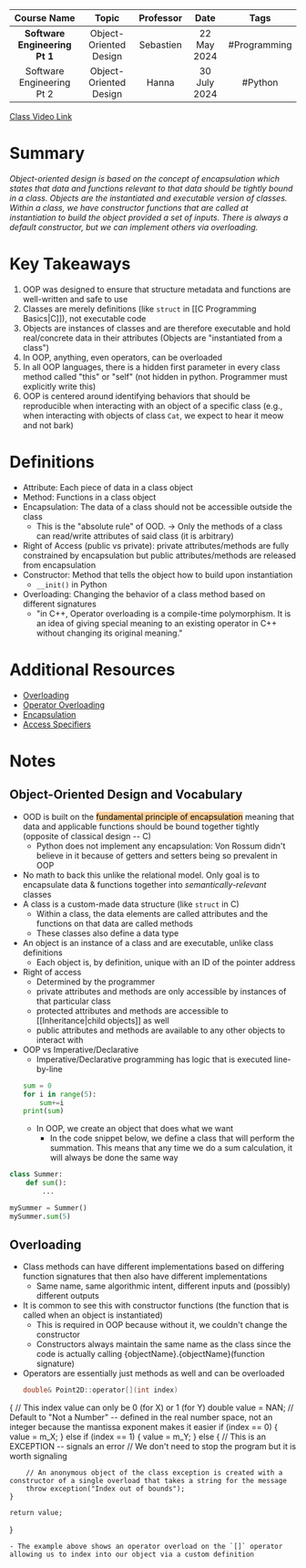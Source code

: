 |          Course Name          |         Topic          | Professor |     Date     |     Tags     |
| :---------------------------: | :--------------------: | :-------: | :----------: | :----------: |
| **Software Engineering Pt 1** | Object-Oriented Design | Sebastien | 22 May 2024  | #Programming |
|   Software Engineering Pt 2   | Object-Oriented Design |   Hanna   | 30 July 2024 |   #Python    |

[Class Video Link](https://dstisas-my.sharepoint.com/personal/ted_codd_nuc_dsti_institute/_layouts/15/stream.aspx?id=%2Fpersonal%2Fted%5Fcodd%5Fnuc%5Fdsti%5Finstitute%2FDocuments%2FRecordings%2FS24%2D%20DS%20%26%20Common%20LINK%20DS%5FDA%5FDE%2D20240522%5F095311%2DMeeting%20Recording%201%2Emp4&nav=eyJyZWZlcnJhbEluZm8iOnsicmVmZXJyYWxBcHAiOiJTdHJlYW1XZWJBcHAiLCJyZWZlcnJhbFZpZXciOiJTaGFyZURpYWxvZy1MaW5rIiwicmVmZXJyYWxBcHBQbGF0Zm9ybSI6IldlYiIsInJlZmVycmFsTW9kZSI6InZpZXcifX0&ga=1&referrer=StreamWebApp%2EWeb&referrerScenario=AddressBarCopied%2Eview%2E0a8251c0%2Db625%2D4cf9%2Dba1c%2D920870a3f403)

# Summary
*Object-oriented design is based on the concept of encapsulation which states that data and functions relevant to that data should be tightly bound in a class. Objects are the instantiated and executable version of classes. Within a class, we have constructor functions that are called at instantiation to build the object provided a set of inputs. There is always a default constructor, but we can implement others via overloading.*

# Key Takeaways
1. OOP was designed to ensure that structure metadata and functions are well-written and safe to use
2. Classes are merely definitions (like `struct` in [[C Programming Basics|C]]), not executable code
3. Objects are instances of classes and are therefore executable and hold real/concrete data in their attributes (Objects are "instantiated from a class")
4. In OOP, anything, even operators, can be overloaded
5. In all OOP languages, there is a hidden first parameter in every class method called "this" or "self" (not hidden in python. Programmer must explicitly write this)
6. OOP is centered around identifying behaviors that should be reproducible when interacting with an object of a specific class (e.g., when interacting with objects of class `Cat`, we expect to hear it meow and not bark)

# Definitions
- Attribute: Each piece of data in a class object
- Method: Functions in a class object
- Encapsulation: The data of a class should not be accessible outside the class
	- This is the "absolute rule" of OOD. -> Only the methods of a class can read/write attributes of said class (it is arbitrary)
- Right of Access (public vs private): private attributes/methods are fully constrained by encapsulation but public attributes/methods are released  from encapsulation
- Constructor: Method that tells the object how to build upon instantiation
	- `__init()` in Python
- Overloading: Changing the behavior of a class method based on different signatures
	- "in C++, Operator overloading is a compile-time polymorphism. It is an idea of giving special meaning to an existing operator in C++ without changing its original meaning."

# Additional Resources
- [Overloading](https://learn.microsoft.com/en-us/cpp/cpp/function-overloading?view=msvc-170)
- [Operator Overloading](https://www.geeksforgeeks.org/operator-overloading-cpp/)
- [Encapsulation](https://www.boardinfinity.com/blog/a-quick-guide-to-encapsulation-in-c/#:~:text=Encapsulation%20is%20a%20fundamental%20concept,being%20accessed%20by%20other%20classes.)
- [Access Specifiers](https://www.w3schools.com/cpp/cpp_access_specifiers.asp#:~:text=In%20C%2B%2B%2C%20there%20are,be%20accessed%20in%20inherited%20classes.)

# Notes
## Object-Oriented Design and Vocabulary
- OOD is built on the <mark style="background: #FFB86CA6;">fundamental principle of encapsulation</mark> meaning that data and applicable functions should be bound together tightly (opposite of classical design -- C)
	- Python does not implement any encapsulation: Von Rossum didn't believe in it because of getters and setters being so prevalent in OOP
- No math to back this unlike the relational model. Only goal is to encapsulate data & functions together into *semantically-relevant* classes
- A class is a custom-made data structure (like `struct` in C)
	- Within a class, the data elements are called attributes and the functions on that data are called methods
	- These classes also define a data type
- An object is an instance of a class and are executable, unlike class definitions
	- Each object is, by definition, unique with an ID of the pointer address
- Right of access
	- Determined by the programmer
	- private attributes and methods are only accessible by instances of that particular class
	- protected attributes and methods are accessible to [[Inheritance|child objects]] as well
	- public attributes and methods are available to any other objects to interact with
- OOP vs Imperative/Declarative
	- Imperative/Declarative programming has logic that is executed line-by-line
	```python
	sum = 0
	for i in range(5):
		sum+=i
	print(sum)
	```
	- In OOP, we create an object that does what we want
		- In the code snippet below, we define a class that will perform the summation. This means that any time we do a sum calculation, it will always be done the same way
```python
class Summer:
	def sum():
		...

mySummer = Summer()
mySummer.sum(5)
```
## Overloading
- Class methods can have different implementations based on differing function signatures that then also have different implementations
	- Same name, same algorithmic intent, different inputs and (possibly) different outputs
- It is common to see this with constructor functions (the function that is called when an object is instantiated)
	- This is required in OOP because without it, we couldn't change the constructor
	- Constructors always maintain the same name as the class since the code is actually calling {objectName}.{objectName}(function signature)
- Operators are essentially just methods as well and can be overloaded
	```c
	double& Point2D::operator[](int index)
{
	// This index value can only be 0 (for X) or 1 (for Y)
	double value = NAN; // Default to "Not a Number" -- defined in the real number space, not an integer because the mantissa exponent makes it easier
	if (index == 0)
	{
		value = m_X;
	}
	else if (index == 1)
	{
		value = m_Y;
	}
	else
	{
		// This is an EXCEPTION -- signals an error
		// We don't need to stop the program but it is worth signaling

		// An anonymous object of the class exception is created with a constructor of a single overload that takes a string for the message
		throw exception("Index out of bounds");
	}

	return value;
}
```
- The example above shows an operator overload on the `[]` operator allowing us to index into our object via a custom definition